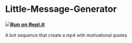# Little-Message-Generator
### [![Run on Repl.it](https://repl.it/badge/github/Giancarl021/Little-Message-Generator)](https://repl.it/github/Giancarl021/Little-Message-Generator)

A bot sequence that create a mp4 with motivational quotes
